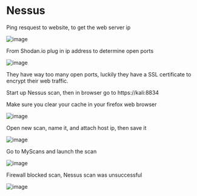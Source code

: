 # Nessus

Ping resquest to website, to get the web server ip

![image](https://user-images.githubusercontent.com/80080368/122984784-65ee2780-d36b-11eb-8550-ea80c2184cec.png)

From Shodan.io plug in ip address to determine open ports

![image](https://user-images.githubusercontent.com/80080368/122984911-8f0eb800-d36b-11eb-8b38-80943cf6b4cf.png)

They have way too many open ports, luckily they have a SSL certificate to encrypt their web traffic. 

Start up Nessus scan, then in browser go to https://kali:8834

Make sure you clear your cache in your firefox web browser

![image](https://user-images.githubusercontent.com/80080368/122985060-b8c7df00-d36b-11eb-9373-cda446486937.png)

Open new scan, name it, and attach host ip, then save it

![image](https://user-images.githubusercontent.com/80080368/122986157-0d1f8e80-d36d-11eb-87bd-788b5c14057c.png)

Go to MyScans and launch the scan

![image](https://user-images.githubusercontent.com/80080368/122986199-1dd00480-d36d-11eb-80d3-682f306f9a26.png)

Firewall blocked scan, Nessus scan was unsuccessful

![image](https://user-images.githubusercontent.com/80080368/122989416-c895f200-d370-11eb-832b-39e33626a9bf.png)

